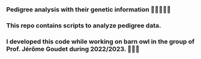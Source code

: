 ### Pedigree analysis with their genetic information 👩‍👩‍👧‍👧🧬
### This repo contains scripts to analyze pedigree data.
### I developed this code while working on barn owl in the group of Prof. Jérôme Goudet during 2022/2023. 👩🏽‍💻





<!--
**sonisarm/sonisarm** is a ✨ _special_ ✨ repository because its `README.md` (this file) appears on your GitHub profile.

Here are some ideas to get you started:

- 🔭 I’m currently working on ...
- 🌱 I’m currently learning ...
- 👯 I’m looking to collaborate on ...
- 🤔 I’m looking for help with ...
- 💬 Ask me about ...
- 📫 How to reach me: ...
- 😄 Pronouns: ...
- ⚡ Fun fact: ...
-->

